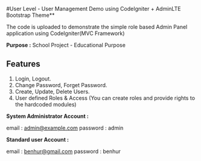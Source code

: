 #User Level - User Management Demo using CodeIgniter + AdminLTE Bootstrap Theme**

The code is uploaded to demonstrate the simple role based Admin Panel application using CodeIgniter(MVC Framework)

**Purpose :**
School Project - Educational Purpose

## Features
1. Login, Logout.
2. Change Password, Forget Password.
3. Create, Update, Delete Users.
4. User defined Roles & Access (You can create roles and provide rights to the hardcoded modules)

**System Administrator Account :**

email : admin@example.com
password : admin

**Standard user Account :**

email : benhur@gmail.com
password : benhur
